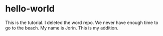 # hello-world
This is the tutorial. I deleted the word repo.
We never have enough time to go to the beach. My name is Jorin.
This is my addition. 
